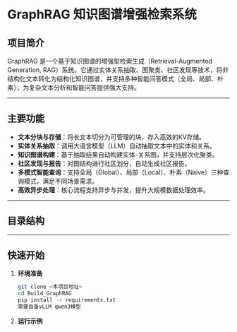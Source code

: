 # GraphRAG 知识图谱增强检索系统

## 项目简介

GraphRAG 是一个基于知识图谱的增强型检索生成（Retrieval-Augmented Generation, RAG）系统。它通过实体关系抽取、图聚类、社区发现等技术，将非结构化文本转化为结构化知识图谱，并支持多种智能问答模式（全局、局部、朴素），为复杂文本分析和智能问答提供强大支持。

---

## 主要功能

- **文本分块与存储**：将长文本切分为可管理的块，存入高效的KV存储。
- **实体关系抽取**：调用大语言模型（LLM）自动抽取文本中的实体和关系。
- **知识图谱构建**：基于抽取结果自动构建实体-关系图，并支持层次化聚类。
- **社区发现与报告**：对图结构进行社区划分，自动生成社区报告。
- **多模式智能查询**：支持全局（Global）、局部（Local）、朴素（Naive）三种查询模式，满足不同场景需求。
- **高效异步处理**：核心流程支持异步与并发，提升大规模数据处理效率。

---

## 目录结构

---

## 快速开始

1. **环境准备**
   ```bash
   git clone <本项目地址>
   cd Build_GraphRAG
   pip install -r requirements.txt
   需要自备vLLM qwen3模型

2. **运行示例**
